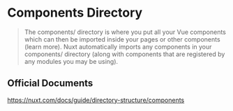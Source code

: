 # Components Directory

> The components/ directory is where you put all your Vue components which can then be imported inside your pages or other components (learn more).
> Nuxt automatically imports any components in your components/ directory (along with components that are registered by any modules you may be using).

## Official Documents

https://nuxt.com/docs/guide/directory-structure/components
